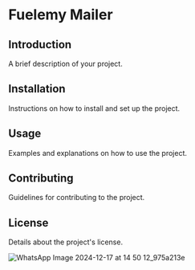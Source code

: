 # Fuelemy Mailer

## Introduction

A brief description of your project.

## Installation

Instructions on how to install and set up the project.

## Usage

Examples and explanations on how to use the project.

## Contributing

Guidelines for contributing to the project.

## License

Details about the project's license.

![WhatsApp Image 2024-12-17 at 14 50 12_975a213e](https://github.com/user-attachments/assets/8735f001-2e85-45dd-b169-70b342b698d3)
